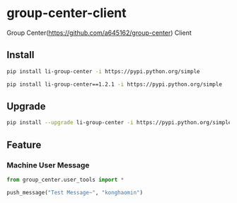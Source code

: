 # group-center-client

Group Center(https://github.com/a645162/group-center) Client

## Install

```bash
pip install li-group-center -i https://pypi.python.org/simple
```

```bash
pip install li-group-center==1.2.1 -i https://pypi.python.org/simple
```

## Upgrade

```bash
pip install --upgrade li-group-center -i https://pypi.python.org/simple
```

## Feature

### Machine User Message

```python
from group_center.user_tools import *

push_message("Test Message~", "konghaomin")
```
